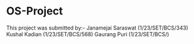 # OS-Project
This project was submitted by:-
 Janamejai Saraswat (1/23/SET/BCS/343)
 Kushal Kadian (1/23/SET/BCS/568)
 Gaurang Puri (1/23/SET/BCS/)
